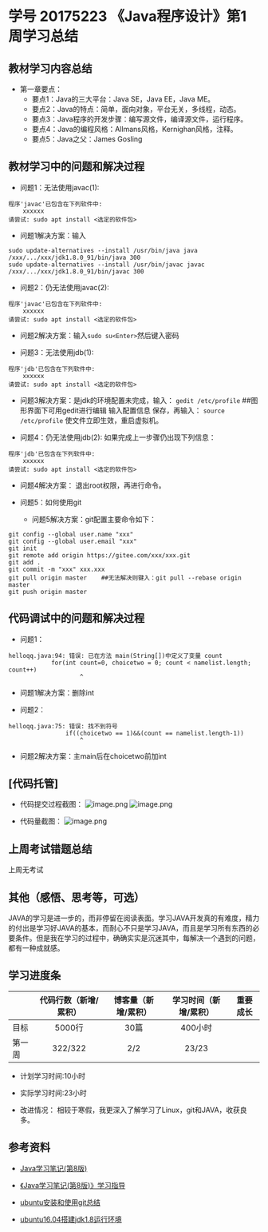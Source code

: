 # 学号 20175223 《Java程序设计》第1周学习总结

## 教材学习内容总结
- 第一章要点：
    - 要点1：Java的三大平台：Java SE，Java EE，Java ME。
    - 要点2：Java的特点：简单，面向对象，平台无关，多线程，动态。
    - 要点3：Java程序的开发步骤：编写源文件，编译源文件，运行程序。
    - 要点4：Java的编程风格：Allmans风格，Kernighan风格，注释。
    - 要点5：Java之父：James Gosling

## 教材学习中的问题和解决过程

- 问题1：无法使用javac(1):
```
程序'javac'已包含在下列软件中:
    xxxxxx
请尝试: sudo apt install <选定的软件包>
```
- 问题1解决方案：输入

```
sudo update-alternatives --install /usr/bin/java java /xxx/.../xxx/jdk1.8.0_91/bin/java 300
sudo update-alternatives --install /usr/bin/javac javac /xxx/.../xxx/jdk1.8.0_91/bin/javac 300
```

- 问题2：仍无法使用javac(2):
```
程序'javac'已包含在下列软件中:
    xxxxxx
请尝试: sudo apt install <选定的软件包>
```
- 问题2解决方案：输入`sudo su<Enter>`然后键入密码

- 问题3：无法使用jdb(1):
```
程序'jdb'已包含在下列软件中:
    xxxxxx
请尝试: sudo apt install <选定的软件包>
```

- 问题3解决方案：是jdk的环境配置未完成，输入：
    `gedit /etc/profile` ##图形界面下可用gedit进行编辑
    输入配置信息
    保存，再输入：
    `source /etc/profile`
    使文件立即生效，重启虚拟机。

- 问题4：仍无法使用jdb(2):
    如果完成上一步骤仍出现下列信息：
```
程序'jdb'已包含在下列软件中:
    xxxxxx
请尝试: sudo apt install <选定的软件包> 
```
- 问题4解决方案：
    退出root权限，再进行命令。

- 问题5：如何使用git
    - 问题5解决方案：git配置主要命令如下：
```
git config --global user.name "xxx"
git config --global user.email "xxx"
git init 
git remote add origin https://gitee.com/xxx/xxx.git
git add .
git commit -m "xxx" xxx.xxx
git pull origin master    ##无法解决则键入：git pull --rebase origin master
git push origin master
```


## 代码调试中的问题和解决过程


- 问题1：
```
helloqq.java:94: 错误: 已在方法 main(String[])中定义了变量 count
			for(int count=0, choicetwo = 0; count < namelist.length; count++)
			        ^
```
- 问题1解决方案：删除int

- 问题2：
```
helloqq.java:75: 错误: 找不到符号
				if((choicetwo == 1)&&(count == namelist.length-1))
				    ^
```
- 问题2解决方案：主main后在choicetwo前加int

## [代码托管]
- 代码提交过程截图：
![image.png](https://images.gitee.com/uploads/images/2019/0303/212145_2618d163_4815672.png)
![image.png](https://images.gitee.com/uploads/images/2019/0303/212220_adcb7a28_4815672.png)

- 代码量截图：
![image.png](https://images.gitee.com/uploads/images/2019/0303/202733_fdb969ff_4815672.png)


## 上周考试错题总结
上周无考试

    
## 其他（感悟、思考等，可选）
JAVA的学习是进一步的，而非停留在阅读表面。学习JAVA开发真的有难度，精力的付出是学习好JAVA的基本，而耐心不只是学习JAVA，而且是学习所有东西的必要条件。但是我在学习的过程中，确确实实是沉迷其中，每解决一个遇到的问题，都有一种成就感。


## 学习进度条

|            | 代码行数（新增/累积）| 博客量（新增/累积）|学习时间（新增/累积）|重要成长|
| --------   | :----------------:|:----------------:|:---------------:  |:-----:|
| 目标        | 5000行            |   30篇           | 400小时            |       |
| 第一周      | 322/322           |   2/2            | 23/23             |       |



- 计划学习时间:10小时

- 实际学习时间:23小时

- 改进情况：
相较于寒假，我更深入了解学习了Linux，git和JAVA，收获良多。


## 参考资料

-  [Java学习笔记(第8版)](http://book.douban.com/subject/26371167/) 

-  [《Java学习笔记(第8版)》学习指导](http://www.cnblogs.com/rocedu/p/5182332.html)

-  [ubuntu安装和使用git总结](https://blog.csdn.net/m0_37950361/article/details/80138929)

-  [ubuntu16.04搭建jdk1.8运行环境](https://blog.csdn.net/smile_from_2015/article/details/80056297)